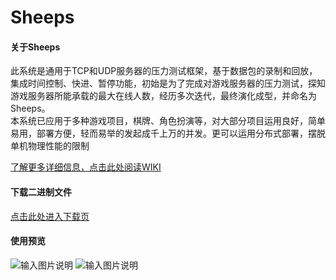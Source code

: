 # Sheeps



#### 关于Sheeps

此系统是通用于TCP和UDP服务器的压力测试框架，基于数据包的录制和回放，集成时间控制、快进、暂停功能，初始是为了完成对游戏服务器的压力测试，探知游戏服务器所能承载的最大在线人数，经历多次迭代，最终演化成型，并命名为Sheeps。  
本系统已应用于多种游戏项目，棋牌、角色扮演等，对大部分项目运用良好，简单易用，部署方便，轻而易举的发起成千上万的并发。更可以运用分布式部署，摆脱单机物理性能的限制

[了解更多详细信息，点击此处阅读WIKI](https://gitee.com/lutianming/Sheeps/wikis/pages)

#### 下载二进制文件
[点击此处进入下载页](https://gitee.com/lutianming/Sheeps/releases)

#### 使用预览

![输入图片说明](https://images.gitee.com/uploads/images/2021/0516/174654_4447df60_1564139.png "屏幕截图.png")
![输入图片说明](https://images.gitee.com/uploads/images/2021/0516/174911_be63afe7_1564139.png "屏幕截图.png")